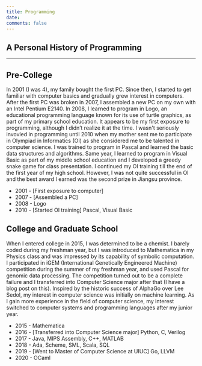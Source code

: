 ```yaml
---
title: Programming
date:
comments: false
---
```


## **A Personal History of Programming**

***

## Pre-College

In 2001 (I was 4), my family bought the first PC. Since then, I started to get familiar with computer basics and gradually grew interest in computers. After the first PC was broken in 2007, I assembled a new PC on my own with an Intel Pentium E2140. In 2008, I learned to program in Logo, an educational programming language known for its use of turtle graphics, as part of my primary school education. It appears to be my first exposure to programming, although I didn’t realize it at the time. I wasn't seriously invovled in programming until 2010 when my mother sent me to participate in Olympiad in Informatics (OI) as she considered me to be talented in computer science. I was trained to program in Pascal and learned the basic data structures and algorithms. Same year, I learned to program in Visual Basic as part of my middle school education and I developed a greedy snake game for class presentation. I continued my OI training till the end of the first year of my high school. However, I was not quite successful in OI and the best award I earned was the second prize in Jiangsu province.

* 2001 - [First exposure to computer]
* 2007 - [Assembled a PC]
* 2008 - Logo
* 2010 - [Started OI training] Pascal, Visual Basic

## College and Graduate School

When I entered college in 2015, I was determined to be a chemist. I barely coded during my freshman year, but I was introduced to Mathematica in my Physics class and was impressed by its capability of symbolic computation. I participated in iGEM (International Genetically Engineered Machine) competition during the summer of my freshman year, and used Pascal for genomic data processing. The competition turned out to be a complete failure and I transferred into Computer Science major after that (I have a blog post on this). Inspired by the historic success of AlphaGo over Lee Sedol, my interest in computer science was initially on machine learning. As I gain more experience in the field of computer science, my interest switched to computer systems and programming languages after my junior year.

* 2015 - Mathematica
* 2016 - [Transferred into Computer Science major] Python, C, Verilog
* 2017 - Java, MIPS Assembly, C++, MATLAB
* 2018 - Ada, Scheme, SML, Scala, SQL
* 2019 - [Went to Master of Computer Science at UIUC] Go, LLVM
* 2020 - OCaml
